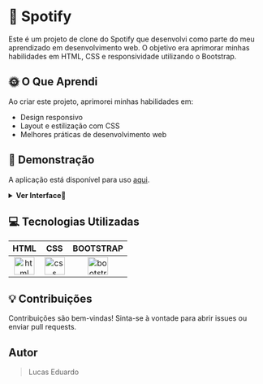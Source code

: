 #  🌌 Spotify
Este é um projeto de clone do Spotify que desenvolvi como parte do meu aprendizado em desenvolvimento web. O objetivo era aprimorar minhas habilidades em HTML, CSS e responsividade utilizando o Bootstrap.

## 🌞 O Que Aprendi

Ao criar este projeto, aprimorei minhas habilidades em:

- Design responsivo
- Layout e estilização com CSS
- Melhores práticas de desenvolvimento web

## 🌝 Demonstração

A aplicação está disponível para uso [aqui]([https://spotify-pxzq.onrender.com/](https://spotify-e1wt.onrender.com/)).

<details>
<summary><b>Ver Interface👀</b></summary>

  
- <img align="center" alt="Andressa" height="450em" width="700em" src="https://cdn.discordapp.com/attachments/805220480566165514/1182698770522193950/image.png?ex=6585a510&is=65733010&hm=804263b888f2ed8bc4d3b748699f014b4a741e91010e690c14a835e8da7c60f6&" />

- <img align="center" alt="Andressa" height="450em" width="700em"  src="https://cdn.discordapp.com/attachments/805220480566165514/1182698855553302580/image.png?ex=6585a524&is=65733024&hm=86b3c31e4b1dd4181118a2ae0c4256a60f32fad46924c622f15cd5abec76a02d&" />

- <img align="center" alt="Andressa" height="450em" width="700em"  src="https://cdn.discordapp.com/attachments/805220480566165514/1182698924306350233/image.png?ex=6585a535&is=65733035&hm=d117ecf69fd81ca06a8039259caa52cc86a7eae158983aef86686590563dee53&" />

- <img align="center" alt="Andressa" height="500em" width="300em" src="https://cdn.discordapp.com/attachments/805220480566165514/1182699582707204228/image.png?ex=6585a5d2&is=657330d2&hm=1b4568ea596c7d4d229c18bb7305574af3880b1bc7876e5593a50cd4b2388273&" />

- <img align="center" alt="Andressa" height="500em" width="300em" src="https://cdn.discordapp.com/attachments/805220480566165514/1182699636876652594/image.png?ex=6585a5de&is=657330de&hm=4917f0cd68ea1ab194ec00189d844759bfa5322d866f2c1ed97eab63b2a0ba99&" />

- <img align="center" alt="Andressa" height="500em" width="300em" src="https://cdn.discordapp.com/attachments/805220480566165514/1182699691197087835/image.png?ex=6585a5eb&is=657330eb&hm=92e82691a41e1c1eaf13f2325c30c96f9f18254f80e622b2c513aa6e5ebe7c38&" />

- <img align="center" alt="Andressa" height="500em" width="300em" src="https://cdn.discordapp.com/attachments/805220480566165514/1182699745320386671/image.png?ex=6585a5f8&is=657330f8&hm=3b808ca246355706fae59b0d8d1bb043f5459202fed1a7e6e5bf36447ff4cc71&" />


</details>

## 💻 Tecnologias Utilizadas
  
 HTML | CSS | BOOTSTRAP
:------:  | :------: | :------: 
 <img align="center" alt="html" height="35em" width="40em" src="https://cdn.discordapp.com/attachments/805220480566165514/1179231911751729192/logo-2582748_960_720.png?ex=6579084c&is=6566934c&hm=f1510a4e12617533169231661d5ef5333e702c6e0f62aa0d46604e0db29992d7&" /> | <img align="center" alt="css" height="35em" width="40em" src="https://cdn.discordapp.com/attachments/805220480566165514/1179231718469800096/logo-css-3-1536.png?ex=6579081e&is=6566931e&hm=8faf32266a43fdbcaee269d1e2efc2319cb5f289772a892403cc0b5e55c2aa70&" /> | <img align="center" alt="bootstrap" height="35em" width="40em" src="https://cdn.discordapp.com/attachments/805220480566165514/1176256122244579430/1280px-Bootstrap_logo.png?ex=65776f61&is=6564fa61&hm=eb7238b72fd7a43b0b39269b4a69741ce3801cabcceed8cffb0576b10feccc0f&" />


## 💡 Contribuições

Contribuições são bem-vindas! Sinta-se à vontade para abrir issues ou enviar pull requests.


## Autor
>Lucas Eduardo
